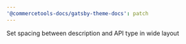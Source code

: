 ```yaml
---
'@commercetools-docs/gatsby-theme-docs': patch
---
```


Set spacing between description and API type in wide layout
